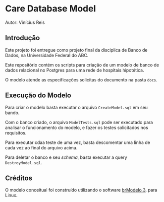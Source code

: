 # Care Database Model

Autor: Vinícius Reis

## Introdução

Este projeto foi entregue como projeto final da disciplica de Banco de Dados, na Universidade Federal do ABC.

Este repositório contém os scripts para criação de um modelo de banco de dados relacional no Postgres para uma rede de hospitais hipotética.

O modelo atende as especificações solicitas do documento na pasta ```docs```.

## Execução do Modelo

Para criar o modelo basta executar o arquivo ```CreateModel.sql``` em seu bando.

Com o banco criado, o arquivo ```ModelTests.sql``` pode ser executado para analisar o funcionamento do modelo, e fazer os testes solicitados nos requisitos.

Para executar cdaa teste de uma vez, basta descomentar uma linha de cada vez ao final do arquivo acima.

Para deletar o banco e seu *schema*, basta executar a query ```DestroyModel.sql```.

## Créditos

O modelo conceitual foi construído utilizando o software [brModelo 3](http://www.sis4.com/brModelo/), para Linux.
